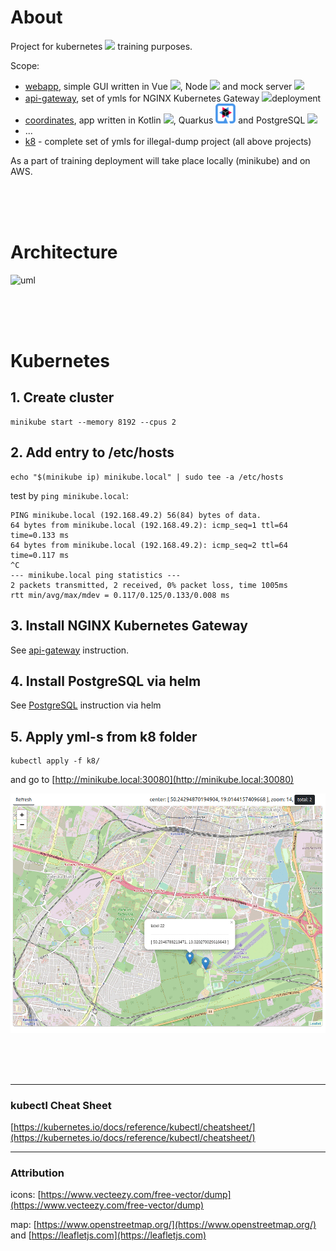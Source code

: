 # About

Project for kubernetes <img src="https://kubernetes.io//images/favicon.png" style="height:32px"/> training purposes. 

Scope:
- [webapp](https://github.com/illegal-dump/webapp), simple GUI written in Vue <img src="https://vuejs.org/logo.svg" style="height:32px"/>, Node <img src="https://nodejs.org//static/images/favicons/favicon-32x32.png" style="height:32px"/> and mock server <img src="https://www.mock-server.com/favicon.ico" style="height:32px"/>
- [api-gateway](https://github.com/illegal-dump/api-gateway), set of ymls for NGINX Kubernetes Gateway <img src="https://avatars.githubusercontent.com/u/8629072?s=200&v=4" style="height:32px"/>deployment
- [coordinates](https://github.com/illegal-dump/coordinates), app written in Kotlin <img src="https://kotlinlang.org/assets/images/favicon.svg" style="height:32px" />, Quarkus <img src="https://raw.githubusercontent.com/github/explore/4a0bdb9141afd8d9be5d6b8d6b22eb40be88f665/topics/quarkus/quarkus.png" style="height:32px"/> and PostgreSQL <img src="https://www.postgresql.org/media/img/about/press/elephant.png" style="height:32px"/>  
- ...
- [k8](https://github.com/illegal-dump/.github/tree/main/k8) - complete set of ymls for illegal-dump project (all above projects)


As a part of training deployment will take place locally (minikube) and on AWS.

<br/><br/><br/>

# Architecture

![uml](http://www.plantuml.com/plantuml/png/VL9VYzD047_VJp4So5aa83w93yU93uUeXwAWK7sO9fDqoMOtDplRyv1-TwUxboQrXtreTkRtP_xiNaT1bZGu4tlhHsGSeA4MavDlz5lUEjlvWRn0hN_4nbn2LLN6CDM2ldC4VTeGUnAAyCSODRCjrWBVQOFZg2dGt_e-Hp_zyrsYrI_022LZzWV7zH0srf766Jf6ngnnj5M7GlVueEhRc_UtF-33NF6cGCLIkO_KHH_lGk36UbJsr4mzfzIp3-AiVt6NaFiKYzE2aIMN9o9W6WCByR_SANzMHaUgUwrr-5IHU4TyLkY0PM63WXkC11VJIPMVGvIEwUkNZwiB5SwaCjE-BF8uzQVWhGIslik4FC78OI3PKegvz1nEX8wnHOyPVJohPpQ-IvG8rhGZBtbfsFPOHYYvgKeHx8_lf5mpL6oxhLHN9tTqkOYKVVNaAiyfouN16tZryXc45aGRRcsjlKc0UakArUYHzTaqDBhmC1pQNFt7JxrUdtWPiqILVTowjdu2EMf5uR8A7Mn-mbcsgAdWKsEUMLoJRzBW_W80)

<br/><br/><br/>

# Kubernetes

## 1. Create cluster

```
minikube start --memory 8192 --cpus 2
```

## 2. Add entry to /etc/hosts

```
echo "$(minikube ip) minikube.local" | sudo tee -a /etc/hosts
```

test by `ping minikube.local`:
```
PING minikube.local (192.168.49.2) 56(84) bytes of data.
64 bytes from minikube.local (192.168.49.2): icmp_seq=1 ttl=64 time=0.133 ms
64 bytes from minikube.local (192.168.49.2): icmp_seq=2 ttl=64 time=0.117 ms
^C
--- minikube.local ping statistics ---
2 packets transmitted, 2 received, 0% packet loss, time 1005ms
rtt min/avg/max/mdev = 0.117/0.125/0.133/0.008 ms
```

## 3. Install NGINX Kubernetes Gateway

See [api-gateway](https://github.com/illegal-dump/api-gateway) instruction.


## 4. Install PostgreSQL via helm

See [PostgreSQL](https://github.com/illegal-dump/coordinates) instruction via helm

## 5. Apply yml-s from k8 folder

```
kubectl apply -f k8/
```

and go to [http://minikube.local:30080](http://minikube.local:30080)

![..](doc/img/screeenshots.gif)

<br/><br/><br/>


---

### kubectl Cheat Sheet

[https://kubernetes.io/docs/reference/kubectl/cheatsheet/](https://kubernetes.io/docs/reference/kubectl/cheatsheet/)


---

### Attribution
icons: [https://www.vecteezy.com/free-vector/dump](https://www.vecteezy.com/free-vector/dump)

map: [https://www.openstreetmap.org/](https://www.openstreetmap.org/) and [https://leafletjs.com](https://leafletjs.com)

